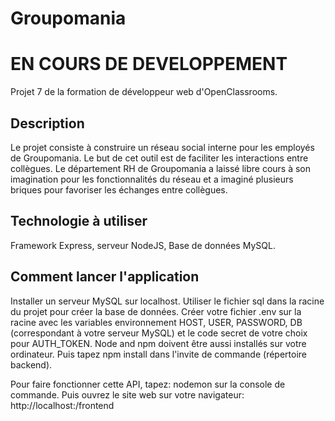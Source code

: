 # Groupomania #
# EN COURS DE DEVELOPPEMENT #

Projet 7 de la formation de développeur web d'OpenClassrooms.

## Description ##

Le projet consiste à construire un réseau social interne pour les employés de Groupomania. Le but de cet outil est de faciliter les interactions entre collègues. Le département RH de Groupomania a laissé libre cours à son imagination pour les fonctionnalités du réseau et a imaginé plusieurs briques pour favoriser les échanges entre collègues.

## Technologie à utiliser ##

Framework Express, serveur NodeJS, Base de données MySQL.

## Comment lancer l'application ##

Installer un serveur MySQL sur localhost. Utiliser le fichier sql dans la racine du projet pour créer la base de données.
Créer votre fichier .env sur la racine avec les variables environnement HOST, USER, PASSWORD, DB (correspondant à votre serveur MySQL) et le code secret de votre choix pour AUTH_TOKEN.
Node and npm doivent être aussi installés sur votre ordinateur. Puis tapez npm install dans l'invite de commande (répertoire backend).

Pour faire fonctionner cette API, tapez: nodemon sur la console de commande.
Puis ouvrez le site web sur votre navigateur: http://localhost:<port>/frontend

